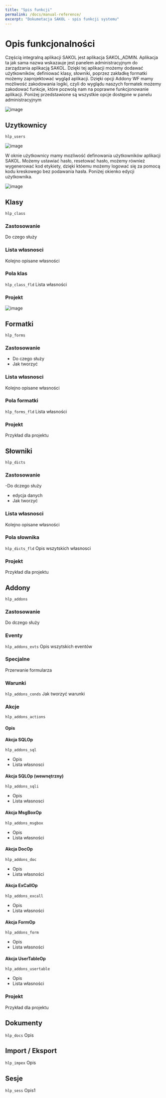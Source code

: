 ```yaml
---
title: "Spis funkcji"
permalink: /docs/manual-reference/
excerpt: "Dokumetacja SAKOL - spis funkcji systemu"
---
```


# Opis funkcjonalności
Częścią integralną aplikacji SAKOL jest aplikacja SAKOL_ADMIN. 
Aplikacja ta jak sama nazwa wskazauje jest panelem administracyjnym do zarządzania aplikacją SAKOL. Dzięki tej aplikacji możemy dodawać użytkowników, definiować klasy, słowniki, poprzez zakładkę formatki możemy zaprojektować wygląd aplikacji. Dzięki opcji Addony WF mamy możliwość zakodowania logiki, czyli do wyglądu naszych formatek możemy zakodować funkcje, które pozwolą nam na poprawne funkcjonowanie aplikacji. Poniżej przedstawione są wszystkie opcje dostępne w panelu administracyjnym 

![image](https://user-images.githubusercontent.com/93259107/143850389-f0ccb4c1-b639-49d7-a501-0d52c2464562.png)



## Uzytkownicy <a name="hlp_users"></a>
`hlp_users`

![image](https://user-images.githubusercontent.com/93259107/143865839-057ab28f-dd27-4ed2-926f-314c03cc10ed.png)

W oknie użytkownicy mamy mozliwość definowania użytkowników aplikacji SAKOL. Możemy ustawiać hasło, resetować hasło, możemy również wygenerować kod etykiety, dzięki któemu możemy logować się za pomocą kodu kreskowego bez podawania hasła. Poniżej okienko edycji użytkownika.

![image](https://user-images.githubusercontent.com/93259107/143867989-6e709b09-a0e3-4d66-a4f6-f7c0e50bf7fe.png)




## Klasy <a name="hlp_class"></a>
`hlp_class`
### Zastosowanie
  Do czego służy
### Lista własnosci
  Kolejno opisane własności 
### Pola klas <a name="hlp_class_fld"></a>
`hlp_class_fld`
  Lista własności 
### Projekt

![image](https://user-images.githubusercontent.com/93259107/143887490-591e7c6d-cca2-4ae4-a99b-c20f265fd5de.png)

  
## Formatki  <a name="hlp_forms"></a>
`hlp_forms`
### Zastosowanie
- Do czego służy
- Jak tworzyć
### Lista własnosci
  Kolejno opisane własności 
### Pola formatki  <a name="hlp_forms_fld"></a>
`hlp_forms_fld`
Lista własności 
### Projekt
Przykład dla projektu
## Słowniki <a name="hlp_dicts"></a>
`hlp_dicts`
### Zastosowanie
-Do dczego służy
- edycja danych
- Jak tworzyć
### Lista własnosci
  Kolejno opisane własności  
### Pola słownika <a name="hlp_dicts_fld"></a>
`hlp_dicts_fld`
  Opis wszytskich własnosci
### Projekt
Przykład dla projektu

## Addony <a name="hlp_addons"></a>
`hlp_addons`
### Zastosowanie
 Do dczego służy
### Eventy <a name="hlp_addons_evts"></a>
`hlp_addons_evts`
  Opis wszytskich eventów
### Specjalne
  Przerwanie formularza
### Warunki  <a name="hlp_addons_conds"></a>
`hlp_addons_conds`
  Jak tworzyć warunki
### Akcje  <a name="hlp_addons_actions"></a>
`hlp_addons_actions`
  #### Opis
  #### Akcja SQLOp  <a name="hlp_addons_sql"></a>
  `hlp_addons_sql`
  - Opis 
  - Lista własnosci
  #### Akcja SQLOp (wewnętrzny)   <a name="hlp_addons_sqli"></a>
  `hlp_addons_sqli`
  - Opis 
  - Lista własnosci
  #### Akcja MsgBoxOp  <a name="hlp_addons_msgbox"></a>
  `hlp_addons_msgbox`
  - Opis 
  - Lista własności
  #### Akcja DocOp  <a name="hlp_addons_doc"></a>
  `hlp_addons_doc`
  - Opis 
  - Lista własności
  #### Akcja ExCallOp  <a name="hlp_addons_excall"></a>
  `hlp_addons_excall`
  - Opis 
  - Lista własności
  #### Akcja FormOp  <a name="hlp_addons_form"></a>
  `hlp_addons_form`
  - Opis 
  - Lista własności
  #### Akcja UserTableOp  <a name="hlp_addons_usertable"></a>
  `hlp_addons_usertable`
  - Opis 
  - Lista własności

### Projekt
Przykład dla projektu

## Dokumenty  <a name="hlp_docs"></a>
`hlp_docs`
 Opis

## Import / Eksport <a name="hlp_impex"></a>
`hlp_impex`
 Opis

## Sesje <a name="hlp_sess"></a>
`hlp_sess`
 Opis1

